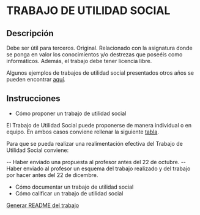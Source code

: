 # TRABAJO DE UTILIDAD SOCIAL

## Descripción

Debe ser útil para terceros.
Original.
Relacionado con la asignatura donde se ponga en valor los conocimientos y/o destrezas que poseéis como informáticos.
Además, el trabajo debe tener licencia libre.

Algunos ejemplos de trabajos de utilidad social presentados otros años se pueden encontrar [aquí](http://wikis.fdi.ucm.es/ELP/Trabajos_ELP
).


## Instrucciones

- Cómo proponer un trabajo de utilidad social

El Trabajo de Utilidad Social puede proponerse de manera individual o en equipo. En ambos casos conviene rellenar la siguiente [tabla](/tusfolder/tabla.md).

Para que se pueda realizar una realimentación efectiva del Trabajo de Utilidad Social conviene:

-- Haber enviado una propuesta al profesor antes del 22 de octubre.
-- Haber enviado al profesor un esquema del trabajo realizado y del trabajo por hacer antes del 22 de dicembre.

- Cómo documentar un trabajo de utilidad social
- Cómo calificar un trabajo de utilidad social

[Generar README del trabajo](howto_readme.md)

